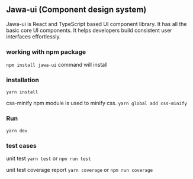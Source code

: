 ## Jawa-ui (Component design system)

Jawa-ui is React and TypeScript based UI component library. It has all the basic core UI components. It helps developers build consistent user interfaces effortlessly.

### working with npm package
`npm install jawa-ui` command will install 

### installation
`yarn install`

css-minify npm module is used to minify css.
`yarn global add css-minify`

### Run
`yarn dev`


### test cases

unit test
`yarn test` or `npm run test`

unit test coverage report
`yarn coverage` or `npm run coverage`
